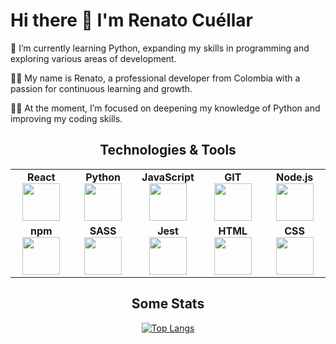 <h1>Hi there 👋 I'm Renato Cuéllar</h1>

<p>🌱 I’m currently learning Python, expanding my skills in programming and exploring various areas of development.</p>

<p>🧑‍🚀 My name is Renato, a professional developer from Colombia with a passion for continuous learning and growth.</p>

<p>🧑‍💻 At the moment, I’m focused on deepening my knowledge of Python and improving my coding skills.</p>
    
<h2 align="center">Technologies & Tools</h2>

<section>
    <table width="420px" align="center">
        <tbody>
            <tr valign="top">
                <td width="100px" align="center">
                <span><strong>React</strong></span><br>
                <img height=60 src="https://cdn.jsdelivr.net/gh/devicons/devicon/icons/react/react-original.svg" />
                </td>
                <td width="100px" align="center">
                <span><strong>Python</strong></span><br>
                <img height=60 src="https://renatocuellar.com/wp-content/uploads/2024/11/python-logo-only.svg" />
                </td>
                <td width="100px" align="center">
                <span><strong>JavaScript</strong></span><br>
                <img height=60 src="https://cdn.jsdelivr.net/gh/devicons/devicon/icons/javascript/javascript-original.svg">
                </td>
                <td width="100px" align="center">
                <span><strong>GIT</strong></span><br>
                <img height=60 src="https://cdn.jsdelivr.net/gh/devicons/devicon/icons/git/git-original.svg">
                </td>
                <td width="100px" align="center">
                <span><strong>Node.js</strong></span><br>
                <img height=60 src="https://cdn.jsdelivr.net/gh/devicons/devicon/icons/nodejs/nodejs-original.svg">
                </td>
            </tr>
            <tr valign="bottom">
                <td width="100px" align="center">
                <span><strong>npm</strong></span><br>
                <img height=60 src="https://cdn.jsdelivr.net/gh/devicons/devicon/icons/npm/npm-original-wordmark.svg">
                </td>
                <td width="100px" align="center">
                <span><strong>SASS</strong></span><br>
                <img height=60 src="https://cdn.jsdelivr.net/gh/devicons/devicon/icons/sass/sass-original.svg">
                </td>
                <td width="100px" align="center">
                <span><strong>Jest</strong></span><br>
                <img height=60 src="https://cdn.jsdelivr.net/gh/devicons/devicon/icons/jest/jest-plain.svg" />
                </td>
                <td width="100px" align="center">
                <span><strong>HTML</strong></span><br>
                <img height=60 src="https://cdn.jsdelivr.net/gh/devicons/devicon/icons/html5/html5-original.svg">
                </td>
                <td width="100px" align="center">
                <span><strong>CSS</strong></span><br>
                <img height=60 src="https://cdn.jsdelivr.net/gh/devicons/devicon/icons/css3/css3-original.svg">
                </td>
         </tr>
        </tbody>
    </table>
</section>
<section align="center">
<h2>Some Stats</h2>

[![Top Langs](https://github-readme-stats.vercel.app/api/top-langs/?username=renatocuellar&layout=compact&theme=dark)](https://github.com/renatocuellar/github-readme-stats)
    
<section>
